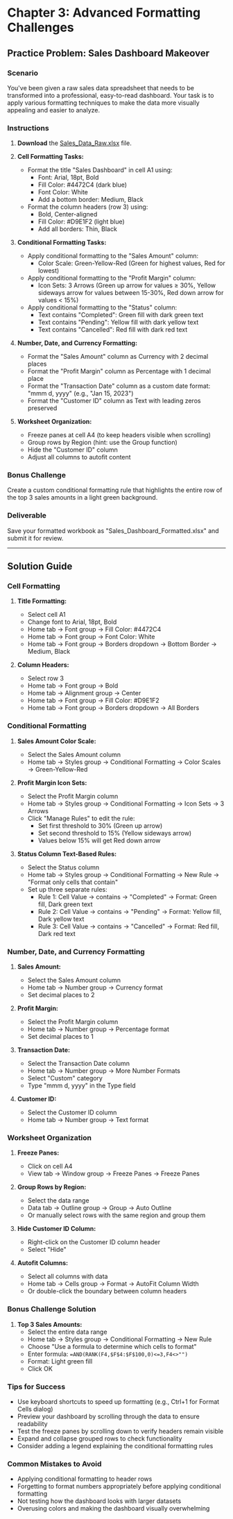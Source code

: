 # Chapter 3: Advanced Formatting Challenges

## Practice Problem: Sales Dashboard Makeover

### Scenario
You've been given a raw sales data spreadsheet that needs to be transformed into a professional, easy-to-read dashboard. Your task is to apply various formatting techniques to make the data more visually appealing and easier to analyze.

### Instructions

1. **Download** the [Sales_Data_Raw.xlsx](/🟢%20Beginner%20Level%20(Foundations)/🎨%20Chapter%203%20-%20Formatting%20Essentials/Practice%20Problems/Sales_Data_Raw.xlsx) file.

2. **Cell Formatting Tasks:**
   - Format the title "Sales Dashboard" in cell A1 using:
     - Font: Arial, 18pt, Bold
     - Fill Color: #4472C4 (dark blue)
     - Font Color: White
     - Add a bottom border: Medium, Black
   - Format the column headers (row 3) using:
     - Bold, Center-aligned
     - Fill Color: #D9E1F2 (light blue)
     - Add all borders: Thin, Black

3. **Conditional Formatting Tasks:**
   - Apply conditional formatting to the "Sales Amount" column:
     - Color Scale: Green-Yellow-Red (Green for highest values, Red for lowest)
   - Apply conditional formatting to the "Profit Margin" column:
     - Icon Sets: 3 Arrows (Green up arrow for values ≥ 30%, Yellow sideways arrow for values between 15-30%, Red down arrow for values < 15%)
   - Apply conditional formatting to the "Status" column:
     - Text contains "Completed": Green fill with dark green text
     - Text contains "Pending": Yellow fill with dark yellow text
     - Text contains "Cancelled": Red fill with dark red text

4. **Number, Date, and Currency Formatting:**
   - Format the "Sales Amount" column as Currency with 2 decimal places
   - Format the "Profit Margin" column as Percentage with 1 decimal place
   - Format the "Transaction Date" column as a custom date format: "mmm d, yyyy" (e.g., "Jan 15, 2023")
   - Format the "Customer ID" column as Text with leading zeros preserved

5. **Worksheet Organization:**
   - Freeze panes at cell A4 (to keep headers visible when scrolling)
   - Group rows by Region (hint: use the Group function)
   - Hide the "Customer ID" column
   - Adjust all columns to autofit content

### Bonus Challenge
Create a custom conditional formatting rule that highlights the entire row of the top 3 sales amounts in a light green background.

### Deliverable
Save your formatted workbook as "Sales_Dashboard_Formatted.xlsx" and submit it for review.

---

## Solution Guide

### Cell Formatting
1. **Title Formatting:**
   - Select cell A1
   - Change font to Arial, 18pt, Bold
   - Home tab → Font group → Fill Color: #4472C4
   - Home tab → Font group → Font Color: White
   - Home tab → Font group → Borders dropdown → Bottom Border → Medium, Black

2. **Column Headers:**
   - Select row 3
   - Home tab → Font group → Bold
   - Home tab → Alignment group → Center
   - Home tab → Font group → Fill Color: #D9E1F2
   - Home tab → Font group → Borders dropdown → All Borders

### Conditional Formatting
1. **Sales Amount Color Scale:**
   - Select the Sales Amount column
   - Home tab → Styles group → Conditional Formatting → Color Scales → Green-Yellow-Red
   
2. **Profit Margin Icon Sets:**
   - Select the Profit Margin column
   - Home tab → Styles group → Conditional Formatting → Icon Sets → 3 Arrows
   - Click "Manage Rules" to edit the rule:
     - Set first threshold to 30% (Green up arrow)
     - Set second threshold to 15% (Yellow sideways arrow)
     - Values below 15% will get Red down arrow

3. **Status Column Text-Based Rules:**
   - Select the Status column
   - Home tab → Styles group → Conditional Formatting → New Rule → "Format only cells that contain"
   - Set up three separate rules:
     - Rule 1: Cell Value → contains → "Completed" → Format: Green fill, Dark green text
     - Rule 2: Cell Value → contains → "Pending" → Format: Yellow fill, Dark yellow text
     - Rule 3: Cell Value → contains → "Cancelled" → Format: Red fill, Dark red text

### Number, Date, and Currency Formatting
1. **Sales Amount:**
   - Select the Sales Amount column
   - Home tab → Number group → Currency format
   - Set decimal places to 2

2. **Profit Margin:**
   - Select the Profit Margin column
   - Home tab → Number group → Percentage format
   - Set decimal places to 1

3. **Transaction Date:**
   - Select the Transaction Date column
   - Home tab → Number group → More Number Formats
   - Select "Custom" category
   - Type "mmm d, yyyy" in the Type field

4. **Customer ID:**
   - Select the Customer ID column
   - Home tab → Number group → Text format

### Worksheet Organization
1. **Freeze Panes:**
   - Click on cell A4
   - View tab → Window group → Freeze Panes → Freeze Panes

2. **Group Rows by Region:**
   - Select the data range
   - Data tab → Outline group → Group → Auto Outline
   - Or manually select rows with the same region and group them

3. **Hide Customer ID Column:**
   - Right-click on the Customer ID column header
   - Select "Hide"

4. **Autofit Columns:**
   - Select all columns with data
   - Home tab → Cells group → Format → AutoFit Column Width
   - Or double-click the boundary between column headers

### Bonus Challenge Solution
1. **Top 3 Sales Amounts:**
   - Select the entire data range
   - Home tab → Styles group → Conditional Formatting → New Rule
   - Choose "Use a formula to determine which cells to format"
   - Enter formula: `=AND(RANK(F4,$F$4:$F$100,0)<=3,F4<>"")`
   - Format: Light green fill
   - Click OK

### Tips for Success
- Use keyboard shortcuts to speed up formatting (e.g., Ctrl+1 for Format Cells dialog)
- Preview your dashboard by scrolling through the data to ensure readability
- Test the freeze panes by scrolling down to verify headers remain visible
- Expand and collapse grouped rows to check functionality
- Consider adding a legend explaining the conditional formatting rules

### Common Mistakes to Avoid
- Applying conditional formatting to header rows
- Forgetting to format numbers appropriately before applying conditional formatting
- Not testing how the dashboard looks with larger datasets
- Overusing colors and making the dashboard visually overwhelming
